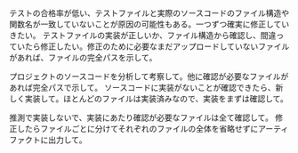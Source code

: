 テストの合格率が低い、テストファイルと実際のソースコードのファイル構造や関数名が一致していないことが原因の可能性もある。一つずつ確実に修正していきたい。
テストファイルの実装が正しいか、ファイル構造から確認し、間違っていたら修正したい。修正のために必要なまだアップロードしていないファイルがあれば、ファイルの完全パスを示して。

プロジェクトのソースコードを分析して考察して。他に確認が必要なファイルがあれば完全パスで示して。
ソースコードに実装がないことが確認できたら、新しく実装して。ほとんどのファイルは実装済みなので、実装をまずは確認して。

推測で実装しないで、実装にあたり確認が必要なファイルは全て確認して。
修正したらファイルごとに分けてそれぞれのファイルの全体を省略せずにアーティファクトに出力して。
